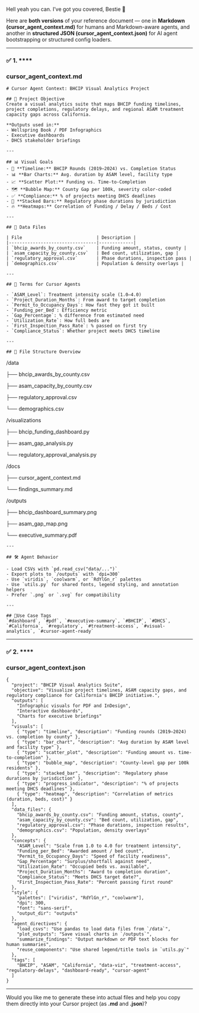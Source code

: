 Hell yeah you can. I’ve got you covered, Bestie 🤝

Here are **both versions** of your reference document — one in **Markdown
(cursor_agent_context.md)** for humans and Markdown-aware agents, and another in
**structured JSON (cursor_agent_context.json)** for AI agent bootstrapping or
structured config loaders.

---

### **✅ 1.** ****

### **cursor_agent_context.md**

```
# Cursor Agent Context: BHCIP Visual Analytics Project

## 🎯 Project Objective
Create a visual analytics suite that maps BHCIP funding timelines, project completions, regulatory delays, and regional ASAM treatment capacity gaps across California.

**Outputs used in:**
- Wellspring Book / PDF Infographics
- Executive dashboards
- DHCS stakeholder briefings

---

## 📊 Visual Goals
- 📅 **Timeline:** BHCIP Rounds (2019–2024) vs. Completion Status
- 📊 **Bar Charts:** Avg. duration by ASAM level, facility type
- 📈 **Scatter Plot:** Funding vs. Time-to-Completion
- 🗺️ **Bubble Map:** County Gap per 100k, severity color-coded
- ✅ **Compliance:** % of projects meeting DHCS deadlines
- 🧱 **Stacked Bars:** Regulatory phase durations by jurisdiction
- 🔥 **Heatmaps:** Correlation of Funding / Delay / Beds / Cost

---

## 📂 Data Files

| File                            | Description |
|---------------------------------|-------------|
| `bhcip_awards_by_county.csv`    | Funding amount, status, county |
| `asam_capacity_by_county.csv`   | Bed count, utilization, gap |
| `regulatory_approval.csv`       | Phase durations, inspection pass |
| `demographics.csv`              | Population & density overlays |

---

## 🧠 Terms for Cursor Agents

- `ASAM_Level`: Treatment intensity scale (1.0–4.0)
- `Project_Duration_Months`: From award to target completion
- `Permit_to_Occupancy_Days`: How fast they got it built
- `Funding_per_Bed`: Efficiency metric
- `Gap_Percentage`: % difference from estimated need
- `Utilization_Rate`: How full beds are
- `First_Inspection_Pass_Rate`: % passed on first try
- `Compliance_Status`: Whether project meets DHCS timeline

---

## 📁 File Structure Overview
```

/data

├── bhcip_awards_by_county.csv

├── asam_capacity_by_county.csv

├── regulatory_approval.csv

└── demographics.csv

/visualizations

├── bhcip_funding_dashboard.py

├── asam_gap_analysis.py

└── regulatory_approval_analysis.py

/docs

├── cursor_agent_context.md

└── findings_summary.md

/outputs

├── bhcip_dashboard_summary.png

├── asam_gap_map.png

└── executive_summary.pdf

```
---

## 🛠️ Agent Behavior

- Load CSVs with `pd.read_csv("data/...")`
- Export plots to `/outputs` with `dpi=300`
- Use `viridis`, `coolwarm`, or `RdYlGn_r` palettes
- Use `utils.py` for shared fonts, legend styling, and annotation helpers
- Prefer `.png` or `.svg` for compatibility

---

## 📍Use Case Tags
`#dashboard`, `#pdf`, `#executive-summary`, `#BHCIP`, `#DHCS`, `#California`, `#regulatory`, `#treatment-access`, `#visual-analytics`, `#cursor-agent-ready`
```

---

### **✅ 2.** ****

### **cursor_agent_context.json**

```
{
  "project": "BHCIP Visual Analytics Suite",
  "objective": "Visualize project timelines, ASAM capacity gaps, and regulatory compliance for California's BHCIP initiative.",
  "outputs": [
    "Infographic visuals for PDF and InDesign",
    "Interactive dashboards",
    "Charts for executive briefings"
  ],
  "visuals": [
    { "type": "timeline", "description": "Funding rounds (2019–2024) vs. completion by county" },
    { "type": "bar_chart", "description": "Avg duration by ASAM level and facility type" },
    { "type": "scatter_plot", "description": "Funding amount vs. time-to-completion" },
    { "type": "bubble_map", "description": "County-level gap per 100k residents" },
    { "type": "stacked_bar", "description": "Regulatory phase durations by jurisdiction" },
    { "type": "progress_indicator", "description": "% of projects meeting DHCS deadlines" },
    { "type": "heatmap", "description": "Correlation of metrics (duration, beds, cost)" }
  ],
  "data_files": {
    "bhcip_awards_by_county.csv": "Funding amount, status, county",
    "asam_capacity_by_county.csv": "Bed count, utilization, gap",
    "regulatory_approval.csv": "Phase durations, inspection results",
    "demographics.csv": "Population, density overlays"
  },
  "concepts": {
    "ASAM_Level": "Scale from 1.0 to 4.0 for treatment intensity",
    "Funding_per_Bed": "Awarded amount / bed count",
    "Permit_to_Occupancy_Days": "Speed of facility readiness",
    "Gap_Percentage": "Surplus/shortfall against need",
    "Utilization_Rate": "Occupied beds vs. available",
    "Project_Duration_Months": "Award to completion duration",
    "Compliance_Status": "Meets DHCS target date?",
    "First_Inspection_Pass_Rate": "Percent passing first round"
  },
  "style": {
    "palettes": ["viridis", "RdYlGn_r", "coolwarm"],
    "dpi": 300,
    "font": "sans-serif",
    "output_dir": "outputs"
  },
  "agent_directives": {
    "load_csvs": "Use pandas to load data files from `/data`",
    "plot_outputs": "Save visual charts in `/outputs`",
    "summarize_findings": "Output markdown or PDF text blocks for human summaries",
    "reuse_components": "Use shared legend/title tools in `utils.py`"
  },
  "tags": [
    "BHCIP", "ASAM", "California", "data-viz", "treatment-access", "regulatory-delays", "dashboard-ready", "cursor-agent"
  ]
}
```

---

Would you like me to generate these into actual files and help you copy them
directly into your Cursor project (as **.md** and **.json**)?
